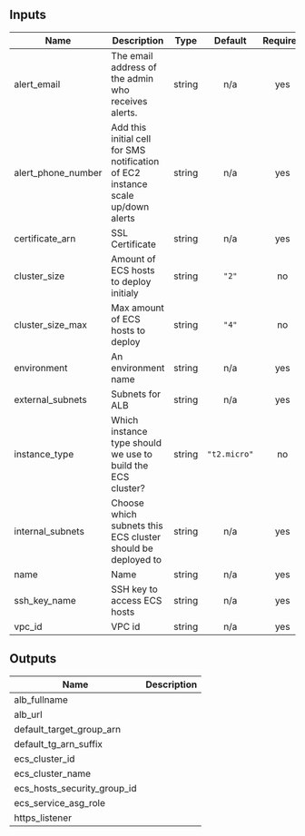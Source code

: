 ## Inputs

| Name | Description | Type | Default | Required |
|------|-------------|:----:|:-----:|:-----:|
| alert\_email | The email address of the admin who receives alerts. | string | n/a | yes |
| alert\_phone\_number | Add this initial cell for SMS notification of EC2 instance scale up/down alerts | string | n/a | yes |
| certificate\_arn | SSL Certificate | string | n/a | yes |
| cluster\_size | Amount of ECS hosts to deploy initialy | string | `"2"` | no |
| cluster\_size\_max | Max amount of ECS hosts to deploy | string | `"4"` | no |
| environment | An environment name | string | n/a | yes |
| external\_subnets | Subnets for ALB | string | n/a | yes |
| instance\_type | Which instance type should we use to build the ECS cluster? | string | `"t2.micro"` | no |
| internal\_subnets | Choose which subnets this ECS cluster should be deployed to | string | n/a | yes |
| name | Name | string | n/a | yes |
| ssh\_key\_name | SSH key to access ECS hosts | string | n/a | yes |
| vpc\_id | VPC id | string | n/a | yes |

## Outputs

| Name | Description |
|------|-------------|
| alb\_fullname |  |
| alb\_url |  |
| default\_target\_group\_arn |  |
| default\_tg\_arn\_suffix |  |
| ecs\_cluster\_id |  |
| ecs\_cluster\_name |  |
| ecs\_hosts\_security\_group\_id |  |
| ecs\_service\_asg\_role |  |
| https\_listener |  |

